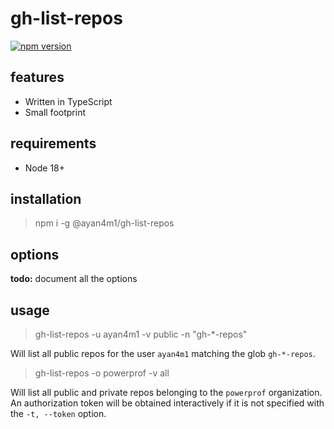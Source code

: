 # gh-list-repos

[![npm version](https://badge.fury.io/js/@ayan4m1%2Fgh-list-repos.svg)](https://badge.fury.io/js/@ayan4m1%2Fgh-list-repos)

## features

- Written in TypeScript
- Small footprint

## requirements

- Node 18+

## installation

> npm i -g @ayan4m1/gh-list-repos

## options

**todo:** document all the options

## usage

> gh-list-repos -u ayan4m1 -v public -n "gh-*-repos"

Will list all public repos for the user `ayan4m1` matching the glob `gh-*-repos`.

> gh-list-repos -o powerprof -v all

Will list all public and private repos belonging to the `powerprof` organization. An authorization token will be obtained interactively if it is not specified with the `-t, --token` option.
